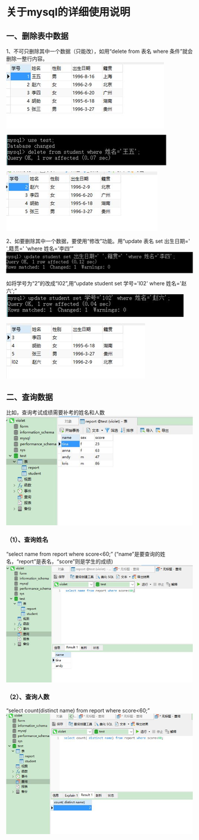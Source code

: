 # 关于mysql的详细使用说明

## 一、删除表中数据

1、不可只删除其中一个数据（只能改），如用“delete from 表名 where 条件”就会删除一整行内容。
![](1.jpg)

![](2.jpg)

![](3.jpg)

2、如要删除其中一个数据，要使用“修改”功能。用“update 表名 set 出生日期=' ',籍贯=' 'where 姓名='李四'”
![](4.jpg)

如将学号为“2”的改成“l02”,用“update student set 学号='l02' where 姓名='赵六';”
![](5.jpg)

![](6.jpg)

## 二、查询数据

比如，查询考试成绩需要补考的姓名和人数
![](8.jpg)

### （1）、查询姓名

“select name from report where score<60;”
(“name”是要查询的姓名，“report”是表名，“score”则是学生的成绩)
![](9.jpg)

### （2）、查询人数
“select count(distinct name) from report where score<60;”
![](10.jpg)



